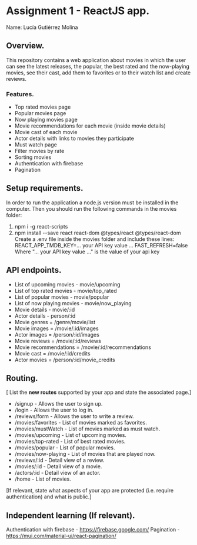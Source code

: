 # Assignment 1 - ReactJS app.

Name: Lucía Gutiérrez Molina

## Overview.

This repository contains a web application about movies in which the user can see the latest releases, the popular, the best rated and the now-playing movies, see their cast, add them to favorites or to their watch list and create reviews.

### Features.
 
+ Top rated movies page
+ Popular movies page
+ Now playing movies page
+ Movie recommendations for each movie (inside movie details)
+ Movie cast of each movie
+ Actor details with links to movies they participate
+ Must watch page
+ Filter movies by rate
+ Sorting movies
+ Authentication with firebase
+ Pagination

## Setup requirements.

In order to run the application a node.js version must be installed in the computer.
Then you should run the following commands in the movies folder:
1. npm i -g react-scripts
2. npm install --save react react-dom @types/react @types/react-dom
Create a .env file inside the movies folder and include these lines:
REACT_APP_TMDB_KEY=... your API key value ...
FAST_REFRESH=false
Where "... your API key value ..." is the value of your api key

## API endpoints.

+ List of upcoming movies - movie/upcoming
+ List of top rated movies - movie/top_rated
+ List of popular movies - movie/popular
+ List of now playing movies - movie/now_playing
+ Movie details - movie/:id
+ Actor details - person/:id
+ Movie genres = /genre/movie/list
+ Movie images = /movie/:id/images
+ Actor images = /person/:id/images
+ Movie reviews = /movie/:id/reviews
+ Movie recommendations = /movie/:id/recommendations
+ Movie cast = /movie/:id/credits
+ Actor movies = /person/:id/movie_credits

## Routing.

[ List the __new routes__ supported by your app and state the associated page.]

+ /signup - Allows the user to sign up.
+ /login - Allows the user to log in.
+ /reviews/form - Allows the user to write a review.
+ /movies/favorites - List of movies marked as favorites.
+ /movies/mustWatch - List of movies marked as must watch.
+ /movies/upcoming - List of upcoming movies.
+ /movies/top-rated - List of best rated movies.
+ /movies/popular - List of popular movies.
+ /movies/now-playing - List of movies that are played now.
+ /reviews/:id - Detail view of a review.
+ /movies/:id - Detail view of a movie.
+ /actors/:id - Detail view of an actor.
+ /home - List of movies.

[If relevant, state what aspects of your app are protected (i.e. require authentication) and what is public.]

## Independent learning (If relevant).

Authentication with firebase - https://firebase.google.com/
Pagination - https://mui.com/material-ui/react-pagination/
